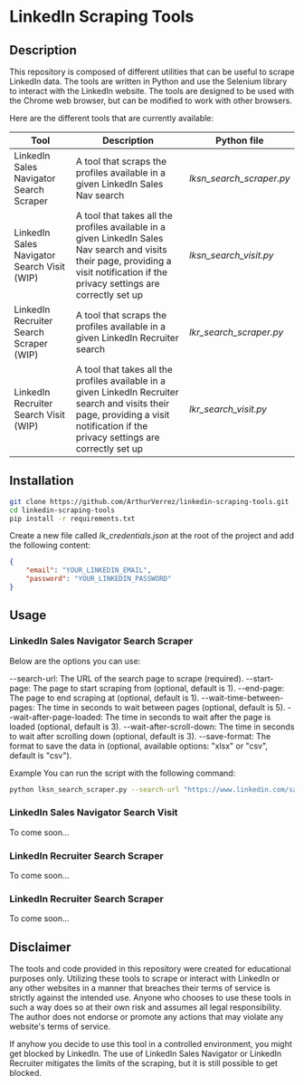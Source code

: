 # LinkedIn Scraping Tools
## Description
This repository is composed of different utilities that can be useful to scrape LinkedIn data. The tools are written in Python and use the Selenium library to interact with the LinkedIn website. The tools are designed to be used with the Chrome web browser, but can be modified to work with other browsers.

Here are the different tools that are currently available:

| Tool | Description | Python file |
| --- | --- | --- |
| LinkedIn Sales Navigator Search Scraper | A tool that scraps the profiles available in a given LinkedIn Sales Nav search | *lksn_search_scraper.py* |
| LinkedIn Sales Navigator Search Visit (WIP) | A tool that takes all the profiles available in a given LinkedIn Sales Nav search and visits their page, providing a visit notification if the privacy settings are correctly set up | *lksn_search_visit.py* |
| LinkedIn Recruiter Search Scraper (WIP) | A tool that scraps the profiles available in a given LinkedIn Recruiter search | *lkr_search_scraper.py* |
| LinkedIn Recruiter Search Visit (WIP) | A tool that takes all the profiles available in a given LinkedIn Recruiter search and visits their page, providing a visit notification if the privacy settings are correctly set up | *lkr_search_visit.py* |

## Installation
```bash
git clone https://github.com/ArthurVerrez/linkedin-scraping-tools.git
cd linkedin-scraping-tools
pip install -r requirements.txt
```

Create a new file called *lk_credentials.json* at the root of the project and add the following content:
```json
{
    "email": "YOUR_LINKEDIN_EMAIL",
    "password": "YOUR_LINKEDIN_PASSWORD"
}
```



## Usage
### LinkedIn Sales Navigator Search Scraper
Below are the options you can use:

--search-url: The URL of the search page to scrape (required).
--start-page: The page to start scraping from (optional, default is 1).
--end-page: The page to end scraping at (optional, default is 1).
--wait-time-between-pages: The time in seconds to wait between pages (optional, default is 5).
--wait-after-page-loaded: The time in seconds to wait after the page is loaded (optional, default is 3).
--wait-after-scroll-down: The time in seconds to wait after scrolling down (optional, default is 3).
--save-format: The format to save the data in (optional, available options: "xlsx" or "csv", default is "csv").

Example
You can run the script with the following command:
```bash	
python lksn_search_scraper.py --search-url "https://www.linkedin.com/sales/search/people?query=(spellCorrectionEnabled%3Atrue%2Ckeywords%3Ascraping)" --start-page 1 --end-page 5 --save-format "csv"
```

### LinkedIn Sales Navigator Search Visit
To come soon...

### LinkedIn Recruiter Search Scraper
To come soon...

### LinkedIn Recruiter Search Scraper
To come soon...

## Disclaimer
The tools and code provided in this repository were created for educational purposes only. Utilizing these tools to scrape or interact with LinkedIn or any other websites in a manner that breaches their terms of service is strictly against the intended use. Anyone who chooses to use these tools in such a way does so at their own risk and assumes all legal responsibility. The author does not endorse or promote any actions that may violate any website's terms of service.

If anyhow you decide to use this tool in a controlled environment, you might get blocked by LinkedIn. The use of LinkedIn Sales Navigator or LinkedIn Recruiter mitigates the limits of the scraping, but it is still possible to get blocked.
